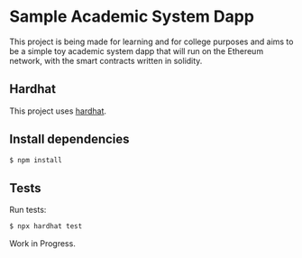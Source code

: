 # Sample Academic System Dapp

This project is being made for learning and for college purposes and aims to be a simple toy academic system dapp that will run on the Ethereum network, with the smart contracts written in solidity.

## Hardhat

This project uses [hardhat](https://hardhat.org/).

## Install dependencies

```bash
$ npm install
```

## Tests

Run tests:

```bash
$ npx hardhat test
```

Work in Progress.
